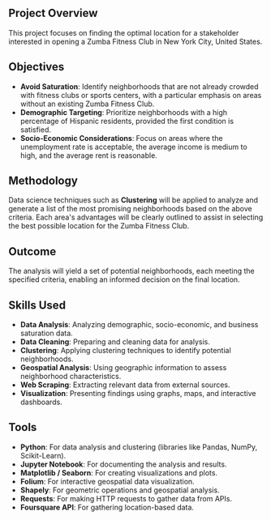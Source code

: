 ## Project Overview
This project focuses on finding the optimal location for a stakeholder interested in opening a Zumba Fitness Club in New York City, United States.

## Objectives
- **Avoid Saturation**: Identify neighborhoods that are not already crowded with fitness clubs or sports centers, with a particular emphasis on areas without an existing Zumba Fitness Club.
- **Demographic Targeting**: Prioritize neighborhoods with a high percentage of Hispanic residents, provided the first condition is satisfied.
- **Socio-Economic Considerations**: Focus on areas where the unemployment rate is acceptable, the average income is medium to high, and the average rent is reasonable.

## Methodology 
Data science techniques such as **Clustering** will be applied to analyze and generate a list of the most promising neighborhoods based on the above criteria. Each area's advantages will be clearly outlined to assist in selecting the best possible location for the Zumba Fitness Club.

## Outcome
The analysis will yield a set of potential neighborhoods, each meeting the specified criteria, enabling an informed decision on the final location.

## Skills Used
- **Data Analysis**: Analyzing demographic, socio-economic, and business saturation data.
- **Data Cleaning**: Preparing and cleaning data for analysis.
- **Clustering**: Applying clustering techniques to identify potential neighborhoods.
- **Geospatial Analysis**: Using geographic information to assess neighborhood characteristics.
- **Web Scraping**: Extracting relevant data from external sources.
- **Visualization**: Presenting findings using graphs, maps, and interactive dashboards.

## Tools
- **Python**: For data analysis and clustering (libraries like Pandas, NumPy, Scikit-Learn).
- **Jupyter Notebook**: For documenting the analysis and results.
- **Matplotlib / Seaborn**: For creating visualizations and plots.
- **Folium**: For interactive geospatial data visualization.
- **Shapely**: For geometric operations and geospatial analysis.
- **Requests**: For making HTTP requests to gather data from APIs.
- **Foursquare API**: For gathering location-based data.

